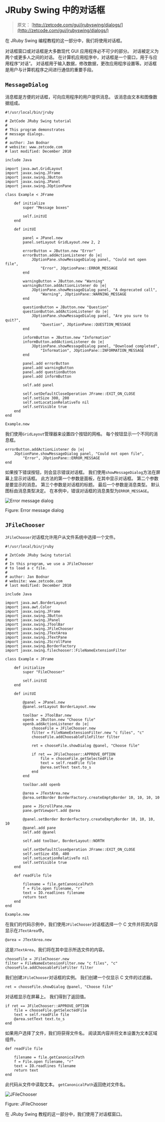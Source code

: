 # JRuby Swing 中的对话框

> 原文： [http://zetcode.com/gui/jrubyswing/dialogs/](http://zetcode.com/gui/jrubyswing/dialogs/)

在 JRuby Swing 编程教程的这一部分中，我们将使用对话框。

对话框窗口或对话框是大多数现代 GUI 应用程序必不可少的部分。 对话被定义为两个或更多人之间的对话。 在计算机应用程序中，对话框是一个窗口，用于与应用程序“对话”。 对话框用于输入数据，修改数据，更改应用程序设置等。对话框是用户与计算机程序之间进行通信的重要手段。

## `MessageDialog`

消息框是方便的对话框，可向应用程序的用户提供消息。 该消息由文本和图像数据组成。

```
#!/usr/local/bin/jruby

# ZetCode JRuby Swing tutorial
# 
# This program demonstrates
# message dialogs.
# 
# author: Jan Bodnar
# website: www.zetcode.com
# last modified: December 2010

include Java

import java.awt.GridLayout
import javax.swing.JFrame
import javax.swing.JButton
import javax.swing.JPanel
import javax.swing.JOptionPane

class Example < JFrame

    def initialize
        super "Message boxes"

        self.initUI
    end

    def initUI

        panel = JPanel.new
        panel.setLayout GridLayout.new 2, 2

        errorButton = JButton.new "Error"
        errorButton.addActionListener do |e|
            JOptionPane.showMessageDialog panel, "Could not open file",
                "Error", JOptionPane::ERROR_MESSAGE
        end

        warningButton = JButton.new "Warning"
        warningButton.addActionListener do |e|
            JOptionPane.showMessageDialog panel, "A deprecated call",
                "Warning", JOptionPane::WARNING_MESSAGE
        end

        questionButton = JButton.new "Question"
        questionButton.addActionListener do |e|
            JOptionPane.showMessageDialog panel, "Are you sure to quit?",
                "Question", JOptionPane::QUESTION_MESSAGE
        end

        informButton = JButton.new "Information"
        informButton.addActionListener do |e|
            JOptionPane.showMessageDialog panel, "Download completed",
                "Information", JOptionPane::INFORMATION_MESSAGE
        end

        panel.add errorButton
        panel.add warningButton
        panel.add questionButton
        panel.add informButton

        self.add panel      

        self.setDefaultCloseOperation JFrame::EXIT_ON_CLOSE
        self.setSize 300, 200
        self.setLocationRelativeTo nil
        self.setVisible true
    end
end

Example.new

```

我们使用`GridLayout`管理器来设置四个按钮的网格。 每个按钮显示一个不同的消息框。

```
errorButton.addActionListener do |e|
    JOptionPane.showMessageDialog panel, "Could not open file",
        "Error", JOptionPane::ERROR_MESSAGE
end

```

如果按下错误按钮，则会显示错误对话框。 我们使用`showMessageDialog`方法在屏幕上显示对话框。 此方法的第一个参数是面板，在其中显示对话框。 第二个参数是要显示的消息。 第三个参数是对话框的标题。 最后一个参数是消息类型。 默认图标由消息类型决定。 在本例中，错误对话框的消息类型为`ERROR_MESSAGE`。

![Error message dialog](img/eb35d122290ca5333845434436855bb0.jpg)

Figure: Error message dialog

## `JFileChooser`

`JFileChooser`对话框允许用户从文件系统中选择一个文件。

```
#!/usr/local/bin/jruby

# ZetCode JRuby Swing tutorial
# 
# In this program, we use a JFileChooser
# to load a c file.
# 
# author: Jan Bodnar
# website: www.zetcode.com
# last modified: December 2010

include Java

import java.awt.BorderLayout
import java.awt.Color
import javax.swing.JFrame
import javax.swing.JButton
import javax.swing.JPanel
import javax.swing.JToolBar
import javax.swing.JFileChooser
import javax.swing.JTextArea
import javax.swing.JTextPane
import javax.swing.JScrollPane
import javax.swing.BorderFactory
import javax.swing.filechooser::FileNameExtensionFilter

class Example < JFrame

    def initialize
        super "FileChooser"

        self.initUI
    end

    def initUI

        @panel = JPanel.new
        @panel.setLayout BorderLayout.new

        toolbar = JToolBar.new
        openb = JButton.new "Choose file"
        openb.addActionListener do |e|
            chooseFile = JFileChooser.new
            filter = FileNameExtensionFilter.new "c files", "c"
            chooseFile.addChoosableFileFilter filter

            ret = chooseFile.showDialog @panel, "Choose file"

            if ret == JFileChooser::APPROVE_OPTION
                file = chooseFile.getSelectedFile
                text = self.readFile file
                @area.setText text.to_s     
            end
        end

        toolbar.add openb

        @area = JTextArea.new
        @area.setBorder BorderFactory.createEmptyBorder 10, 10, 10, 10

        pane = JScrollPane.new
        pane.getViewport.add @area

        @panel.setBorder BorderFactory.createEmptyBorder 10, 10, 10, 10
        @panel.add pane
        self.add @panel

        self.add toolbar, BorderLayout::NORTH

        self.setDefaultCloseOperation JFrame::EXIT_ON_CLOSE
        self.setSize 450, 400
        self.setLocationRelativeTo nil
        self.setVisible true
    end

    def readFile file

        filename = file.getCanonicalPath
        f = File.open filename, "r"
        text = IO.readlines filename
        return text
    end    
end

Example.new

```

在我们的代码示例中，我们使用`JFileChooser`对话框选择一个 C 文件并将其内容显示在`JTextArea`中。

```
@area = JTextArea.new

```

这是`JTextArea`，我们将在其中显示所选文件的内容。

```
chooseFile = JFileChooser.new
filter = FileNameExtensionFilter.new "c files", "c"
chooseFile.addChoosableFileFilter filter

```

我们创建`JFileChooser`对话框的实例。 我们创建一个仅显示 C 文件的过滤器。

```
ret = chooseFile.showDialog @panel, "Choose file"

```

对话框显示在屏幕上。 我们得到了返回值。

```
if ret == JFileChooser::APPROVE_OPTION
    file = chooseFile.getSelectedFile
    text = self.readFile file
    @area.setText text.to_s     
end

```

如果用户选择了文件，我们将获得文件名。 阅读其内容并将文本设置为文本区域组件。

```
def readFile file

    filename = file.getCanonicalPath
    f = File.open filename, "r"
    text = IO.readlines filename
    return text
end   

```

此代码从文件中读取文本。 `getCanonicalPath`返回绝对文件名。

![JFileChooser](img/2146405083adb977f105ac18a77fdde8.jpg)

Figure: JFileChooser

在 JRuby Swing 教程的这一部分中，我们使用了对话框窗口。